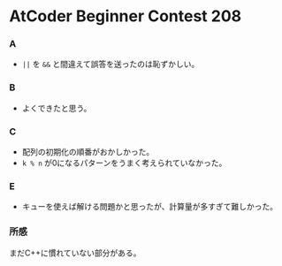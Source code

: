 # AtCoder Beginner Contest 208

### A
- `||` を `&&` と間違えて誤答を送ったのは恥ずかしい。

### B
- よくできたと思う。

### C
- 配列の初期化の順番がおかしかった。
- `k % n` が0になるパターンをうまく考えられていなかった。

### E
- キューを使えば解ける問題かと思ったが、計算量が多すぎて難しかった。

### 所感
まだC++に慣れていない部分がある。
